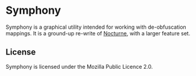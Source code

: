 Symphony
========

Symphony is a graphical utility intended for working with de-obfuscation mappings. It is
a ground-up re-write of [Nocturne], with a larger feature set.

## License

Symphony is licensed under the Mozilla Public Licence 2.0.

[Nocturne]: https://github.com/LapisBlue/Nocturne
